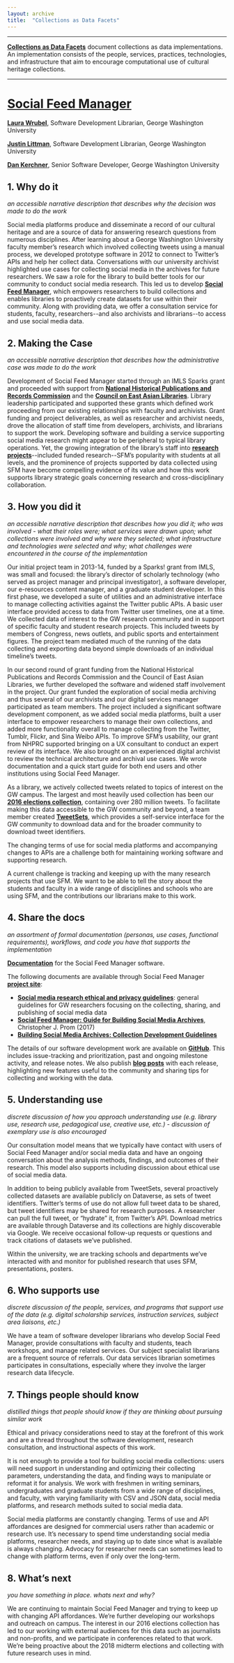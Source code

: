 ```yaml
---
layout: archive
title:  "Collections as Data Facets"
---
```

---

[**Collections as Data Facets**](https://collectionsasdata.github.io/facets/) document collections as data implementations. An implementation consists of the people, services, practices, technologies, and infrastructure that aim to encourage computational use of cultural heritage collections. 

---
# [Social Feed Manager](https://gwu-libraries.github.io/sfm-ui/)

[**Laura Wrubel**](https://library.gwu.edu/users/Wrubel), Software Development Librarian, George Washington University

[**Justin Littman**](https://github.com/justinlittman), Software Development Librarian, George Washington University

[**Dan Kerchner**](https://library.gwu.edu/users/Kerchner), Senior Software Developer, George Washington University


## 1. Why do it
*an accessible narrative description that describes why the decision was made to do the work*

Social media platforms produce and disseminate a record of our cultural heritage and are a source of data for answering research questions from numerous disciplines. After learning about a George Washington University faculty member’s research which involved collecting tweets using a manual process, we developed prototype software in 2012 to connect to Twitter’s APIs and help her collect data. Conversations with our university archivist highlighted use cases for collecting social media in the archives for future researchers. We saw a role for the library to build better tools for our community to conduct social media research. This led us to develop [**Social Feed Manager**](https://gwu-libraries.github.io/sfm-ui/), which empowers researchers to build collections and enables libraries to proactively create datasets for use within their community. Along with providing data, we offer a consultation service for students, faculty, researchers--and also archivists and librarians--to access and use social media data. 

## 2. Making the Case 

*an accessible narrative description that describes how the administrative case was made to do the work*

Development of Social Feed Manager started through an IMLS Sparks grant and proceeded with support from [**National Historical Publications and Records Commission**](https://www.archives.gov/nhprc) and the [**Council on East Asian Libraries**](http://www.eastasianlib.org/MellonGrants.htm). Library leadership participated and supported these grants which defined work proceeding from our existing relationships with faculty and archivists. Grant funding and project deliverables, as well as researcher and archivist needs, drove the allocation of staff time from developers, archivists, and librarians to support the work. Developing software and building a service supporting social media research might appear to be peripheral to typical library operations. Yet, the growing integration of the library’s staff into [**research projects**](https://gwu-libraries.github.io/sfm-ui/data-research/#research-using-social-feed-manager)--included funded research--SFM’s popularity with students at all levels, and the prominence of projects supported by data collected using SFM have become compelling evidence of its value and how this work supports library strategic goals concerning research and cross-disciplinary collaboration.


## 3. How you did it

*an accessible narrative description that describes how you did it; who was involved - what their roles were; what services were drawn upon; what collections were involved and why were they selected; what infrastructure and technologies were selected and why; what challenges were encountered in the course of the implementation*

Our initial project team in 2013-14, funded by a Sparks! grant from IMLS, was small and focused: the library’s director of scholarly technology (who served as project manager and principal investigator), a software developer, our e-resources content manager, and a graduate student developer. In this first phase, we developed a suite of utilities and an administrative interface to manage collecting activities against the Twitter public APIs. A basic user interface provided access to data from Twitter user timelines, one at a time. We collected data of interest to the GW research community and in support of specific faculty and student research projects. This included tweets by members of Congress, news outlets, and public sports and entertainment figures. The project team mediated much of the running of the data collecting and exporting data beyond simple downloads of an individual timeline’s tweets.

In our second round of grant funding from the National Historical Publications and Records Commission and the Council of East Asian Libraries, we further developed the software and widened staff involvement in the project. Our grant funded the exploration of social media archiving and thus several of our archivists and our digital services manager participated as team members.  The project included a significant software development component, as we added social media platforms, built a user interface to empower researchers to manage their own collections, and added more functionality overall to manage collecting from the Twitter, Tumblr, Flickr, and Sina Weibo APIs. To improve SFM’s usability, our grant from NHPRC supported bringing on a UX consultant to conduct an expert review of its interface. We also brought on an experienced digital archivist to review the technical architecture and archival use cases. We wrote documentation and a quick start guide for both end users and other institutions using Social Feed Manager.

As a library, we actively collected tweets related to topics of interest on the GW campus. The largest and most heavily used collection has been our [**2016 elections collection**](https://dataverse.harvard.edu/dataset.xhtml?persistentId=doi:10.7910/DVN/PDI7IN), containing over 280 million tweets. To facilitate making this data accessible to the GW community and beyond, a team member created [**TweetSets**](https://tweetsets.library.gwu.edu/), which provides a self-service interface for the GW community to download data and for the broader community to download tweet identifiers. 

The changing terms of use for social media platforms and accompanying changes to APIs are a challenge both for maintaining working software and supporting research. 

A current challenge is tracking and keeping up with the many research projects that use SFM. We want to be able to tell the story about the students and faculty in a wide range of disciplines and schools who are using SFM, and the contributions our librarians make to this work.

## 4. Share the docs 

*an assortment of formal documentation (personas, use cases, functional requirements), workflows, and code you have that supports the implementation*
 
[**Documentation**](https://sfm.readthedocs.io) for the Social Feed Manager software.  

The following documents are available through Social Feed Manager [**project site**](https://go.gwu.edu/sfm):

- [**Social media research ethical and privacy guidelines**](https://gwu-libraries.github.io/sfm-ui/resources/social_media_research_ethical_and_privacy_guidelines.pdf): general guidelines for GW researchers focusing on the collecting, sharing, and publishing of social media data
- [**Social Feed Manager: Guide for Building Social Media Archives**](https://gwu-libraries.github.io/sfm-ui/resources/SFMReportProm2017.pdf), Christopher J. Prom (2017)
- [**Building Social Media Archives: Collection Development Guidelines**](https://gwu-libraries.github.io/sfm-ui/resources/guidelines) 

The details of our software development work are available on [**GitHub**](https://github.com/gwu-libraries/sfm-ui). This includes issue-tracking and prioritization, past and ongoing milestone activity, and release notes. We also publish [**blog posts**](https://gwu-libraries.github.io/sfm-ui/blog) with each release, highlighting new features useful to the community and sharing tips for collecting and working with the data. 

## 5. Understanding use 

*discrete discussion of how you approach understanding use (e.g. library use, research use, pedagogical use, creative use, etc.) - discussion of exemplary use is also encouraged*

Our consultation model means that we typically have contact with users of Social Feed Manager and/or social media data and have an ongoing conversation about the analysis methods, findings, and outcomes of their research. This model also supports including discussion about ethical use of social media data. 

In addition to being publicly available from TweetSets, several proactively collected datasets are available publicly on Dataverse, as sets of tweet identifiers. Twitter’s terms of use do not allow full tweet data to be shared, but tweet identifiers may be shared for research purposes. A researcher can pull the full tweet, or “hydrate” it, from Twitter’s API. Download metrics are available through Dataverse and its collections are highly discoverable via Google. We receive occasional follow-up requests or questions and track citations of datasets we’ve published. 

Within the university, we are tracking schools and departments we’ve interacted with and monitor for published research that uses SFM, presentations, posters. 

## 6. Who supports use

*discrete discussion of the people, services, and programs that support use of the data (e.g. digital scholarship services, instruction services, subject area liaisons, etc.)*

We have a team of software developer librarians who develop Social Feed Manager, provide consultations with faculty and students, teach workshops, and manage related services. Our subject specialist librarians are a frequent source of referrals. Our data services librarian sometimes participates in consultations, especially where they involve the larger research data lifecycle. 

## 7. Things people should know 
*distilled things that people should know if they are thinking about pursuing similar work*

Ethical and privacy considerations need to stay at the forefront of this work and are a thread throughout the software development, research consultation, and instructional aspects of this work. 

It is not enough to provide a tool for building social media collections: users will need support in understanding and optimizing their collecting parameters, understanding the data, and finding ways to manipulate or reformat it for analysis. We work with freshmen in writing seminars, undergraduates and graduate students from a wide range of disciplines, and faculty, with varying familiarity with CSV and JSON data, social media platforms, and research methods suited to social media data. 

Social media platforms are constantly changing. Terms of use and API affordances are designed for commercial users rather than academic or research use.  It’s necessary to spend time understanding social media platforms, researcher needs, and staying up to date since what is available is always changing. Advocacy for researcher needs can sometimes lead to change with platform terms, even if only over the long-term.

## 8. What’s next
*you have something in place. whats next and why?* 

We are continuing to maintain Social Feed Manager and trying to keep up with changing API affordances. We’re further developing our workshops and outreach on campus. The interest in our 2016 elections collection has led to our working with external audiences for this data such as journalists and non-profits, and we participate in conferences related to that work. We’re being proactive about the 2018 midterm elections and collecting with future research uses in mind. 
